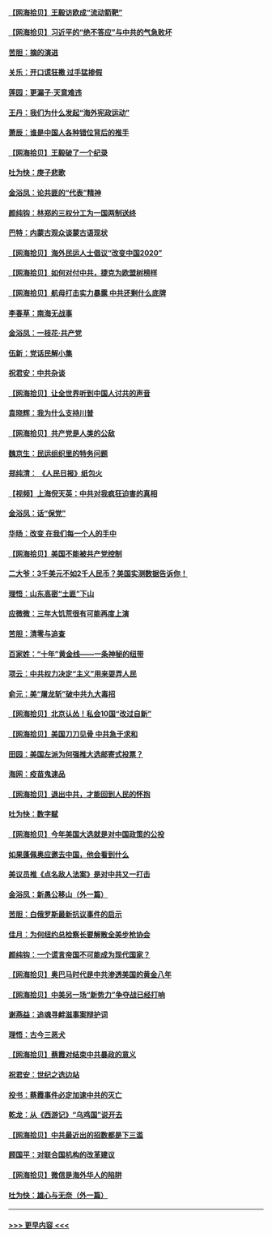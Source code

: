 #### [【网海拾贝】王毅访欧成“流动箭靶”](../pages/nsc993/n12383338.md?t=09061202) 
#### [【网海拾贝】习近平的“绝不答应”与中共的气急败坏](../pages/nsc993/n12382819.md?t=09061202) 
#### [苦胆：摘的演进](../pages/nsc993/n12382619.md?t=09061202) 
#### [关乐：开口谎狂撒 过手猛掺假](../pages/nsc993/n12382604.md?t=09061202) 
#### [莲园：更漏子‧天意难违](../pages/nsc993/n12382598.md?t=09061202) 
#### [王丹：我们为什么发起“海外宪政运动”](../pages/nsc993/n12380286.md?t=09061202) 
#### [萧辰：谁是中国人各种错位背后的推手](../pages/nsc993/n12379800.md?t=09061202) 
#### [【网海拾贝】王毅破了一个纪录](../pages/nsc993/n12379251.md?t=09061202) 
#### [吐为快：庚子悲歌](../pages/nsc993/n12378821.md?t=09061202) 
#### [金浴凤：论共匪的“代表”精神](../pages/nsc993/n12377546.md?t=09061202) 
#### [颜纯钩：林郑的三权分工为一国两制送终](../pages/nsc993/n12377306.md?t=09061202) 
#### [巴特：内蒙古观众谈蒙古语现状](../pages/nsc993/n12376923.md?t=09061202) 
#### [【网海拾贝】海外民运人士倡议“改变中国2020”](../pages/nsc993/n12376682.md?t=09061202) 
#### [【网海拾贝】如何对付中共，捷克为欧盟树榜样](../pages/nsc993/n12374209.md?t=09061202) 
#### [【网海拾贝】航母打击实力暴露 中共还剩什么底牌](../pages/nsc993/n12371825.md?t=09061202) 
#### [李春草：南海无战事](../pages/nsc993/n12371159.md?t=09061202) 
#### [金浴凤：一枝花·共产党](../pages/nsc993/n12368757.md?t=09061202) 
#### [伍新：党话民解小集](../pages/nsc993/n12366907.md?t=09061202) 
#### [祝君安：中共杂谈](../pages/nsc993/n12366076.md?t=09061202) 
#### [【网海拾贝】让全世界听到中国人讨共的声音](../pages/nsc993/n12365569.md?t=09061202) 
#### [袁晓辉：我为什么支持川普](../pages/nsc993/n12362670.md?t=09061202) 
#### [【网海拾贝】共产党是人类的公敌](../pages/nsc993/n12363182.md?t=09061202) 
#### [魏京生：民运组织里的特务问题](../pages/nsc993/n12363010.md?t=09061202) 
#### [郑纯清： 《人民日报》纸包火](../pages/nsc993/n12362706.md?t=09061202) 
#### [【视频】上海倪天英：中共对我疯狂迫害的真相](../pages/nsc993/n12356341.md?t=09061202) 
#### [金浴凤：话“保党”](../pages/nsc993/n12361867.md?t=09061202) 
#### [华旸：改变 在我们每一个人的手中](../pages/nsc993/n12361774.md?t=09061202) 
#### [【网海拾贝】美国不能被共产党控制](../pages/nsc993/n12360271.md?t=09061202) 
#### [二大爷：3千美元不如2千人民币？美国实测数据告诉你！](../pages/nsc993/n12358563.md?t=09061202) 
#### [理悟：山东高密“土匪”下山](../pages/nsc993/n12358535.md?t=09061202) 
#### [应微微：三年大饥荒很有可能再度上演](../pages/nsc993/n12358523.md?t=09061202) 
#### [苦胆：清零与追查](../pages/nsc993/n12358501.md?t=09061202) 
#### [百家姓：“十年”黄金线——一条神秘的纽带](../pages/nsc993/n12358319.md?t=09061202) 
#### [项云：中共权力决定“主义”用来耍弄人民](../pages/nsc993/n12358172.md?t=09061202) 
#### [俞元：美“屠龙斩”破中共九大毒招](../pages/nsc993/n12357822.md?t=09061202) 
#### [【网海拾贝】北京认怂！私会10国“改过自新”](../pages/nsc993/n12357784.md?t=09061202) 
#### [【网海拾贝】美国刀刀见骨 中共急于求和](../pages/nsc993/n12355511.md?t=09061202) 
#### [田园：美国左派为何强推大选邮寄式投票？](../pages/nsc993/n12352963.md?t=09061202) 
#### [海网：疫苗鬼速品](../pages/nsc993/n12354438.md?t=09061202) 
#### [【网海拾贝】退出中共，才能回到人民的怀抱](../pages/nsc993/n12352634.md?t=09061202) 
#### [吐为快：数字赋](../pages/nsc993/n12352317.md?t=09061202) 
#### [【网海拾贝】今年美国大选就是对中国政策的公投](../pages/nsc993/n12350973.md?t=09061202) 
#### [如果蓬佩奥应邀去中国，他会看到什么](../pages/nsc993/n12350945.md?t=09061202) 
#### [美议员推《点名敌人法案》是对中共又一打击](../pages/nsc993/n12350765.md?t=09061202) 
#### [金浴凤：新愚公移山（外一篇）](../pages/nsc993/n12350253.md?t=09061202) 
#### [苦胆：白俄罗斯最新抗议事件的启示](../pages/nsc993/n12349989.md?t=09061202) 
#### [佳月：为何纽约总检察长要解散全美步枪协会](../pages/nsc993/n12349939.md?t=09061202) 
#### [颜纯钩：一个谎言帝国不可能成为现代国家？](../pages/nsc993/n12349898.md?t=09061202) 
#### [【网海拾贝】奥巴马时代是中共渗透美国的黄金八年](../pages/nsc993/n12349284.md?t=09061202) 
#### [【网海拾贝】中美另一场“新势力”争夺战已经打响](../pages/nsc993/n12346998.md?t=09061202) 
#### [谢燕益：追魂寻衅滋事案辩护词](../pages/nsc993/n12346892.md?t=09061202) 
#### [理悟：古今三恶犬](../pages/nsc993/n12345190.md?t=09061202) 
#### [【网海拾贝】蔡霞对结束中共暴政的意义](../pages/nsc993/n12344263.md?t=09061202) 
#### [祝君安：世纪之选边站](../pages/nsc993/n12342382.md?t=09061202) 
#### [投书：蔡霞事件必定加速中共的灭亡](../pages/nsc993/n12341881.md?t=09061202) 
#### [乾龙：从《西游记》“乌鸡国”说开去](../pages/nsc993/n12341690.md?t=09061202) 
#### [【网海拾贝】中共最近出的招数都是下三滥](../pages/nsc993/n12341593.md?t=09061202) 
#### [顾国平：对联合国机构的改革建议](../pages/nsc993/n12339928.md?t=09061202) 
#### [【网海拾贝】微信是海外华人的陷阱](../pages/nsc993/n12338868.md?t=09061202) 
#### [吐为快：雄心与无奈（外一篇）](../pages/nsc993/n12338132.md?t=09061202) 

----
#### [ >>> 更早内容 <<< ](../indexes/nsc993-earlier.md)

